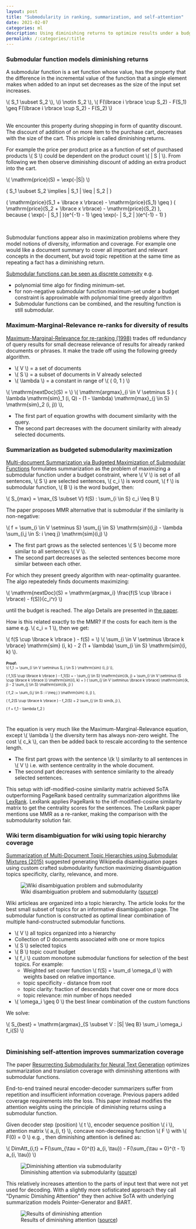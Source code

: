 ```yaml
---
layout: post
title: "Submodularity in ranking, summarization, and self-attention"
date: 2021-02-07
categories: ml
description: Using diminishing returns to optimize results under a budget constraint in problems of coverage and results diversification.
permalink: /:categories/:title
---
```


[comment]: <> (image: /images/transformer-feed-forward.png)

<script src="https://polyfill.io/v3/polyfill.min.js?features=es6"></script>
<script id="MathJax-script" async src="https://cdn.jsdelivr.net/npm/mathjax@3/es5/tex-mml-chtml.js"></script>


### Submodular function models diminishing returns

A submodular function is a set function whose value, has the property that the difference in the incremental value of the function that a single element makes when added to an input set decreases as the size of the input set increases.

<div>
\( S_1 \subset S_2 \), 
\(i \notin S_2 \),
\( F(\lbrace i \rbrace \cup S_2) - F(S_1) \geq F(\lbrace i \rbrace \cup S_2) - F(S_2) \)
</div>
<br>

We encounter this property during shopping in form of quantity discount.
The discount of addition of on more item to the purchase cart, decreases with the size of the cart.
This priciple is called diminishing returns.

For example the price per product price as a function of set of purchased products \\( S \\) could be dependent on the product count \\( \| S \| \\). 
From following we then observe diminishing discount of adding an extra product into the cart.

<div>
  \( \mathrm{price}(S) = \exp(-|S|) \)<br>

  \( S_1 \subset S_2 \implies | S_1 | \leq | S_2 | \)<br>

  \( \mathrm{price}(S_1 + \lbrace x \rbrace) - \mathrm{price}(S_1) \geq \)
  \( \mathrm{price}(S_2 + \lbrace x \rbrace) - \mathrm{price}(S_2) \),<br>
  because
  \( \exp(- | S_1 | )(e^{-1} - 1) \geq \exp(- | S_2 | )(e^{-1} - 1) \)
</div>
<br>

Submodular functions appear also in maximization problems where they model notions of diversity, information and coverage.
For example one would like a document summary to cover all important and relevant concepts in the document,
but avoid topic repetition at the same time as repeating a fact has a diminishing return.

[Submodular functions can be seen as discrete convexity](https://web.cs.elte.hu/~lovasz/scans/submodular.pdf) e.g.
- polynomial time algo for finding minimum-set.
- for non-negative submodular function maximum-set under a budget constraint is approximable with polynomial time greedy algorithm 
- Submodular functions can be combined, and the resulting function is still submodular.


### Maximum-Marginal-Relevance re-ranks for diversity of results
[Maximum-Marginal-Relevance for re-ranking (1998)](https://www.cs.cmu.edu/~jgc/publication/The_Use_MMR_Diversity_Based_LTMIR_1998.pdf)
trades off redundancy of query results for small decrease relevance of results for already ranked documents or phrases.
It make the trade off using the following greedy algorithm.

- \\( V \\) = a set of documents
- \\( S \\) = a subset of documents in V already selected
- \\( \lambda \\) = a constant in range of \\( ( 0, 1 ) \\) 

<div>
\( \mathrm{nextDoc}(S) = \)
\( \mathrm{argmax}_{i \in V \setminus S } ( \lambda \mathrm{sim}_1 (i, Q) - (1 - \lambda) \mathrm{max}_{j \in S} \mathrm{sim}_2 (i, j)) \),
</div>

- The first part of equation growths with document similarity with the query.
- The second part decreases with the document similarity with already selected documents.



### Summarization as budgeted submodularity maximization

[Multi-document Summarization via Budgeted Maximization of Submodular Functions](https://www.aclweb.org/anthology/N10-1134.pdf)
formulates summarization as the problem of maximizing a submodular function under a budget constraint,
where \\( V \\) is set of all sentences, \\( S \\) are selected sentences, \\( c_i \\) is word count, \\( f \\) is submodular function, \\( B \\) is the word budget, then:

\\( S_{max} = \max_{S \subset V} f(S) : \sum_{i \in S} c_i \leq B \\)


The paper proposes MMR alternative that is submodular if the similarity is non-negative:

\\( f = \sum_{i \in V \setminus S} \sum_{j \in S} \mathrm{sim}(i,j) - \lambda \sum_{i,j \in S: i \neq j} \mathrm{sim}(i,j) \\)

- The first part grows as the selected sentences \\( S \\) become more similar to all sentences \\( V \\).
- The second part decreases as the selected sentences become more similar between each other.

For which they present greedy algorithm with near-optimality guarantee. The algo repeatedely finds documents maximizing:

\\( \mathrm{nextDoc}(S) = \mathrm{argmax_i} \frac{f(S \cup \lbrace i \rbrace) - f(S)}{c_i^r} \\)

until the budget is reached. The algo Details are presented in [the paper](https://www.aclweb.org/anthology/N10-1134.pdf).

How is this related exactly to the MMR? If the costs for each item is the same e.g. \\( c_i = 1 \\), then we get:

<div>
\(  f(S \cup \lbrace k \rbrace ) - f(S) = \)
\(  \sum_{i \in V \setminus \lbrace k \rbrace} \mathrm{sim} (i, k) - 2 (1 + \lambda) \sum_{i \in S} \mathrm{sim}(i, k) \).
</div>
<br>

<div style="font-size: 10px">
  <b>Proof:</b>

  <div>
  \( f_1 := \sum_{i \in V \setminus S, j \in S } \mathrm{sim} (i, j) \),<br>

  \( f_1(S \cup \lbrace k \rbrace ) - f_1(S) = - \sum_{j \in S} \mathrm{sim}(k, j) + \sum_{i \in V \setminus (S \cup \lbrace k \rbrace )} \mathrm{sim}(i, k) = \)
  \( \sum_{j \in V \setminus \lbrace k \rbrace} \mathrm{sim}(k, j) - 2 \sum_{j \in S} \mathrm{sim}(k, j) \)
  <br>

  \( f_2 := \sum_{i,j \in S : i \neq j } \mathrm{sim} (i, j) \),<br>

  \( f_2(S \cup \lbrace k \rbrace )  - f_2(S) = 2 \sum_{j \in S} sim(k, j) \),<br>

  \( f = f_1 - \lambda f_2 \)

  </div>

</div>
<br>

The equation is very much like the Maximum-Marginal-Relevance equation, except \\( \lambda \\) the diversity term has always non-zero weight.
The cost \\( c_k \\), can then be added back to rescale according to the sentence length.

- The first part grows with the sentence \\(k \\) similarity to all sentences in \\( V \\) i.e. with sentence centrality in the whole document.
- The second part decreases with sentence similarity to the already selected sentences.

This setup with idf-modified-cosine similarity matrix achieved SoTA outperforming PageRank based centrality summarization algorithms like [LexRank](https://arxiv.org/pdf/1109.2128.pdf).
LexRank applies PageRank to the idf-modified-cosine similarity matrix to get the centrality scores for the sentences.
The LexRank paper mentions use MMR as a re-ranker, making the comparison with the submodularity solution fair.


### Wiki term disambiguation for wiki using topic hierarchy coverage

[Summarization of Multi-Document Topic Hierarchies using Submodular Mixtures (2015)](https://www.aclweb.org/anthology/P15-1054.pdf)
suggested generating Wikipedia disambiguation pages using custom crafted submodularity function maximizing disambiguation topics specificity, clarity, relevance, and more.

<figure class="figure">
    <img
        class="figure-img img-fluid rounded"
        alt="Wiki disambiguation problem and submodularity"
        src="/images/submodularity-wiki-disambiguation.png"
        style="max-width: 900px">
    <figcaption class="figure-caption">
        Wiki disambiguation problem and submodularity (<a href="https://www.aclweb.org/anthology/P15-1054.pdf">source</a>) 
    </figcaption>
</figure>

Wiki articleas are organized into a topic hierarchy. The article looks for the best small subset of topics for an informative disambiguation page.
The submodular function is constructed as optimal linear combination of multiple hand-constructed submodular functions.

- \\( V \\) all topics organized into a hierarchy
- Collection of D documents associated with one or more topics
- \\( S \\) selected topics 
- \\( B \\) topic count budget
- \\( f_i \\) custom monotone submodular functions for selection of the best topics. For example:
    - Weighted set cover function \\( f(S) = \sum_d \omega_d  \\) with weights based on relative importance.
    - topic specificity - distance from root
    - topic clarity: fraction of descendats that cover one or more docs
    - topic relevance: min number of hops needed
- \\( \omega_i \geq 0 \\) the best linear combination of the custom functions

We solve:

<div>
\( S_{best} = \mathrm{argmax}_{S \subset V : |S| \leq B} \sum_i \omega_i f_i(S) \)
</div>
<br>


### Diminishing self-attention improves summarization coverage

The paper [Resurrecting Submodularity for Neural Text Generation](https://arxiv.org/abs/1911.03014) optimizes summarization and translation coverage with diminishing attentions with submodular functions.

End-to-end trained neural encoder-decoder summarizers suffer from repetition and insufficient information coverage.
Previous papers added coverage requirements into the loss.
This paper instead modifies the attention weights using the principle of diminishing returns using a submodular function.

[comment]: <> (At each decoding step for one self-attention head there is single attention vector which is used for the next token prediction.)
Given decoder step (position) \\( t \\),
encoder sequence position \\( i \\),
attention matrix \\( a_{i, t} \\),
concave non-decreasing function \\( F \\) with \\( F(0) = 0 \\) e.g. ,
then diminishing attention is defined as:

\\( DimAtt_{i,t} = F(\sum_{\tau = 0}^{t} a_{i, \tau}) - F(\sum_{\tau = 0}^{t - 1} a_{i, \tau}) \\)


<figure class="figure">
    <img
        class="figure-img img-fluid rounded"
        alt="Diminishing attention via submodularity"
        src="/images/submodularity-diminishing-attention.png"
        style="max-width: 900px">
    <figcaption class="figure-caption">
        Diminishing attention via submodularity (<a href="https://arxiv.org/abs/1911.03014">source</a>) 
    </figcaption>
</figure>


This relatively increases attention to the parts of input text that were not yet used for decoding.
With a slightly more sofisticated approach they call "Dynamic Dimishing Attention" they then achive SoTA
with underlying summarization models Pointer-Generator and BART.


<figure class="figure">
    <img
        class="figure-img img-fluid rounded"
        alt="Results of diminishing attention"
        src="/images/diminishing-attention.png"
        style="max-width: 900px">
    <figcaption class="figure-caption">
        Results of diminishing attention (<a href="https://arxiv.org/abs/1911.03014">source</a>) 
    </figcaption>
</figure>

